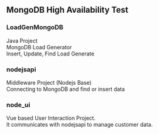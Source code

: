 ## MongoDB High Availability Test


### LoadGenMongoDB    
Java Project    
MongoDB Load Generator   
Insert, Update, Find Load Generate   

### nodejsapi
Middleware Project (Nodejs Base)    
Connecting to MongoDB and find or insert data    

### node_ui
Vue based User Interaction Project.   
It communicates with nodejsapi to manage customer data.   


